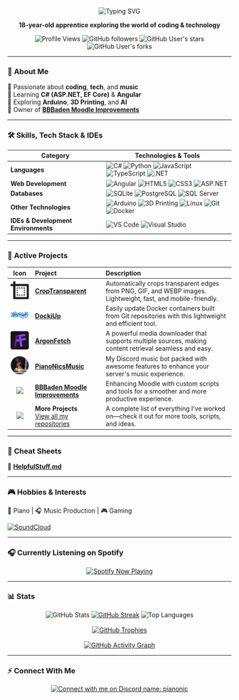 <div align="center">
  <img src="https://readme-typing-svg.herokuapp.com?font=Sigmar&weight=900&size=35&pause=1000&color=FFFFFF&center=true&vCenter=true&width=435&lines=Hi+There!%F0%9F%91%8B;I'm+PianoNic!" alt="Typing SVG" />

  <strong>18-year-old apprentice exploring the world of coding & technology</strong>

  ![Profile Views](https://komarev.com/ghpvc/?username=PianoNic&label=Profile%20views&color=orange&style=flat)
  ![GitHub followers](https://img.shields.io/github/followers/PianoNic?label=Followers&style=social)
  ![GitHub User's stars](https://img.shields.io/github/stars/PianoNic?style=social)
  ![GitHub User's forks](https://img.shields.io/github/forks/PianoNic/PianoNic?style=social)
</div>

---

### 🚀 **About Me**  
🔹 Passionate about **coding**, **tech**, and **music**  
🔹 Learning **C# (ASP.NET, EF Core)** & **Angular**  
🔹 Exploring **Arduino**, **3D Printing**, and **AI**  
🔹 Owner of **[BBBaden Moodle Improvements](https://github.com/BBBaden-Moodle-userscripts)**  

---

### 🛠 **Skills, Tech Stack & IDEs**
<div align="center">

| Category | Technologies & Tools |
|----------|----------------------|
| **Languages** | ![C#](https://img.shields.io/badge/-C%23-239120?style=flat-square&logo=c-sharp&logoColor=white) ![Python](https://img.shields.io/badge/-Python-3776AB?style=flat-square&logo=python&logoColor=white) ![JavaScript](https://img.shields.io/badge/-JavaScript-F7DF1E?style=flat-square&logo=javascript&logoColor=black) ![TypeScript](https://img.shields.io/badge/-TypeScript-007ACC?style=flat-square&logo=typescript&logoColor=white) ![.NET](https://img.shields.io/badge/-.NET-512BD4?style=flat-square&logo=dotnet&logoColor=white) |
| **Web Development** | ![Angular](https://img.shields.io/badge/-Angular-DD0031?style=flat-square&logo=angular&logoColor=white) ![HTML5](https://img.shields.io/badge/-HTML5-E34F26?style=flat-square&logo=html5&logoColor=white) ![CSS3](https://img.shields.io/badge/-CSS3-1572B6?style=flat-square&logo=css3&logoColor=white) ![ASP.NET](https://img.shields.io/badge/-ASP.NET-512BD4?style=flat-square&logo=dotnet&logoColor=white) |
| **Databases** | ![SQLite](https://img.shields.io/badge/-SQLite-003B57?style=flat-square&logo=sqlite&logoColor=white) ![PostgreSQL](https://img.shields.io/badge/-PostgreSQL-336791?style=flat-square&logo=postgresql&logoColor=white) ![SQL Server](https://img.shields.io/badge/-SQL%20Server-CC2927?style=flat-square&logo=microsoft-sql-server&logoColor=white) |
| **Other Technologies** | ![Arduino](https://img.shields.io/badge/-Arduino-00979D?style=flat-square&logo=arduino&logoColor=white) ![3D Printing](https://img.shields.io/badge/-3D%20Printing-orange?style=flat-square) ![Linux](https://img.shields.io/badge/-Linux-FCC624?style=flat-square&logo=linux&logoColor=black) ![Git](https://img.shields.io/badge/-Git-F05032?style=flat-square&logo=git&logoColor=white) ![Docker](https://img.shields.io/badge/-Docker-2496ED?style=flat-square&logo=docker&logoColor=white) |
| **IDEs & Development Environments** | ![VS Code](https://img.shields.io/badge/-VS%20Code-007ACC?style=flat-square&logo=visual-studio-code&logoColor=white) ![Visual Studio](https://img.shields.io/badge/-Visual%20Studio-5C2D91?style=flat-square&logo=visual-studio&logoColor=white) |

</div>

---

### 📌 **Active Projects**

| Icon | Project | Description |
|:----:|:--------|:------------|
| <img src="https://raw.githubusercontent.com/Pianonic/CropTransparent/main/assets/CropTransparentBorder.png" width="70"/> | [**CropTransparent**](https://github.com/Pianonic/CropTransparent) | Automatically crops transparent edges from PNG, GIF, and WEBP images. Lightweight, fast, and mobile-friendly. |
| <img src="https://github.com/Pianonic/DockiUp/raw/main/assets/DockiUpLogo.png" width="70"/> | [**DockiUp**](https://github.com/Pianonic/DockiUp) | Easily update Docker containers built from Git repositories with this lightweight and efficient tool. |
| <img src="https://github.com/ArgonFetch/ArgonFetch/raw/main/assets/logo-simple.svg" width="70"/> | [**ArgonFetch**](https://github.com/Pianonic/ArgonFetch) | A powerful media downloader that supports multiple sources, making content retrieval seamless and easy. |
| <img src="https://github.com/Pianonic/PianoNicsMusic/raw/main/image/Logo.png?raw=true" width="70"/> | [**PianoNicsMusic**](https://github.com/Pianonic/PianoNicsMusic) | My Discord music bot packed with awesome features to enhance your server's music experience. |
| <img src="https://avatars.githubusercontent.com/u/146342978?s=200&v=4" width="70"/> | [**BBBaden Moodle Improvements**](https://github.com/BBBaden-Moodle-userscripts) | Enhancing Moodle with custom scripts and tools for a smoother and more productive experience. |
| <img src="https://static-00.iconduck.com/assets.00/git-gui-icon-512x512-jfx5ogbu.png" width="70"/> | **More Projects**<br>[View all my repositories](https://github.com/Pianonic?tab=repositories) | A complete list of everything I’ve worked on—check it out for more tools, scripts, and ideas. |

---

### 📝 **Cheat Sheets**

🔗 **[HelpfulStuff.md](https://github.com/Pianonic/Pianonic/blob/main/HelpfulStuff.md)**

---

### 🎮 **Hobbies & Interests**
🎹 Piano | 🎧 Music Production | 🎮 Gaming

[![SoundCloud](https://img.shields.io/badge/SoundCloud-pianonic__music-ff5500?style=flat-square&logo=soundcloud&logoColor=white)](https://soundcloud.com/pianonic_music)

---

### 🎧 **Currently Listening on Spotify**
<div align="center">
   <a href="https://spotify-github-profile.kittinanx.com/api/view?uid=jfa21n9zlnd88v0g63sqm9n9q&redirect=true">
     <img src="https://spotify-github-profile.kittinanx.com/api/view?uid=jfa21n9zlnd88v0g63sqm9n9q&cover_image=true&theme=natemoo-re&show_offline=false&background_color=121212&interchange=false&bar_color=53b14f&bar_color_cover=true" alt="Spotify Now Playing" />
   </a>
</div>

---

### 📊 **Stats**

<p align="center">
  <img src="https://github-readme-stats.vercel.app/api?username=pianonic&show_icons=true&theme=github_dark&hide_border=true" alt="GitHub Stats" />
  <a href="https://git.io/streak-stats"><img src="http://github-readme-streak-stats.herokuapp.com?user=pianonic&theme=github_dark&hide_border=true&date_format=j%20M%5B%20Y%5D" alt="GitHub Streak" /></a>
  <img src="https://github-readme-stats.vercel.app/api/top-langs?username=pianonic&show_icons=true&layout=compact&theme=github_dark&hide_border=true" alt="Top Languages" />
  <br/><br/>
  <a href="https://github.com/ryo-ma/github-profile-trophy">
    <img src="https://github-profile-trophy.vercel.app/?username=pianonic&theme=darkhub&no-frame=true&no-bg=true&margin-w=4" alt="GitHub Trophies" />
  </a>
  <br/><br/>
  <a href="https://github.com/ashutosh00710/github-readme-activity-graph">
    <img src="https://github-readme-activity-graph.vercel.app/graph?username=pianonic&bg_color=0d1117&color=ffffff&line=53b14f&point=ffffff&area=true&hide_border=true" alt="GitHub Activity Graph" />
  </a>
</p>

---

### ⚡ **Connect With Me**
<div align="center">
  <a href="https://discord.com/users/566263212077481984">
    <img src="https://img.shields.io/badge/Discord-%23616ae8.svg?logo=discord&logoColor=white" alt="Connect with me on Discord" />
    name: pianonic
  </a>
</div>
